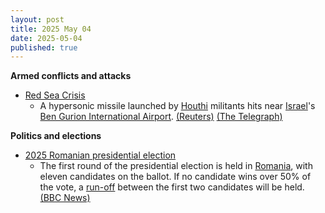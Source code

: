 ```yaml
---
layout: post
title: 2025 May 04
date: 2025-05-04
published: true
---
```



**Armed conflicts and attacks**

* [Red Sea Crisis](https://en.wikipedia.org/wiki/Red_Sea_Crisis "Red Sea Crisis")
  + A hypersonic missile launched by [Houthi](https://en.wikipedia.org/wiki/Houthi "Houthi") militants hits near [Israel](https://en.wikipedia.org/wiki/Israel "Israel")'s [Ben Gurion International Airport](https://en.wikipedia.org/wiki/Ben_Gurion_International_Airport "Ben Gurion International Airport"). [(Reuters)](https://www.reuters.com/world/middle-east/israeli-military-says-working-intercepting-missile-launched-yemen-2025-05-04/) [(The Telegraph)](https://www.telegraph.co.uk/world-news/2025/05/04/houthi-missile-strikes-israel-main-airport/)

**Politics and elections**

* [2025 Romanian presidential election](https://en.wikipedia.org/wiki/2025_Romanian_presidential_election "2025 Romanian presidential election")
  + The first round of the presidential election is held in [Romania](https://en.wikipedia.org/wiki/Romania "Romania"), with eleven candidates on the ballot. If no candidate wins over 50% of the vote, a [run-off](https://en.wikipedia.org/wiki/Two-round_system "Two-round system") between the first two candidates will be held. [(BBC News)](https://www.bbc.com/news/articles/cj0zl1702ego)
